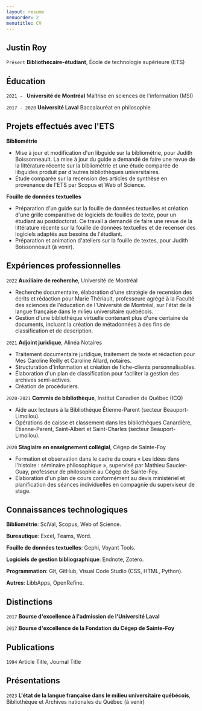 ```yaml
---
layout: resume
menuorder: 2
menutitle: CV
---
```


## Justin Roy

`Présent`
__Bibliothécaire-étudiant__, École de technologie supérieure (ETS)

## Éducation

`2021 - `
__Université de Montréal__
Maîtrise en sciences de l'information (MSI)

`2017 - 2020`
__Université Laval__
Baccalauréat en philosophie 

## Projets effectués avec l'ETS

__Bibliométrie__
- Mise à jour et modification d'un libguide sur la bibliométrie, pour Judith Boissonneault. La mise à jour du guide a demandé de faire une revue de la littérature récente sur la bibliométrie et une étude comparée de libguides produit par d'autres bibliothèques universitaires.
- Étude comparée sur la recension des articles de synthèse en provenance de l'ETS par Scopus et Web of Science.

__Fouille de données textuelles__
- Préparation d'un guide sur la fouille de données textuelles et création d'une grille comparative de logiciels de fouilles de texte, pour un étudiant au postdoctorat. Ce travail a demandé de faire une revue de la littérature récente sur la fouille de données textuelles et de recenser des logiciels adaptés aux besoins de l'étudiant.
- Préparation et animation d'ateliers sur la fouille de textes, pour Judith Boissonneault (à venir).

## Expériences professionnelles

`2022`
__Auxiliaire de recherche__, Université de Montréal

- Recherche documentaire, élaboration d'une stratégie de recension des écrits et rédaction pour Marie Thériault, professeure agrégé à la Faculté des sciences de l'éducation de l'Université de Montréal, sur l'état de la langue française dans le milieu universitaire québécois.
- Gestion d'une bibliothèque virtuelle contenant plus d'une centaine de documents, incluant la création de métadonnées à des fins de classification et de description.   

`2021`
__Adjoint juridique__, Alinéa Notaires

- Traitement documentaire juridique, traitement de texte et rédaction pour Mes Caroline Reilly et Caroline Allard, notaires.
- Structuration d'information et création de fiche-clients personnalisables.
- Élaboration d'un plan de classification pour faciliter la gestion des archives semi-actives.
- Création de procéduriers.

`2020-2021`
__Commis de bibliothèque__, Institut Canadien de Québec (ICQ)

- Aide aux lecteurs à la Bibliothèque Étienne-Parent (secteur Beauport-Limoilou).
- Opérations de caisse et classement dans les bibliothèques Canardière, Étienne-Parent, Saint-Albert et Saint-Charles (secteur Beauport-Limoilou).

`2020`
__Stagiaire en enseignement collégial__, Cégep de Sainte-Foy

- Formation et observation dans le cadre du cours « Les idées dans l'histoire : séminaire philosophique », supervisé par Mathieu Saucier-Guay, professeur de philosophie au Cégep de Sainte-Foy.
- Élaboration d'un plan de cours conformément au devis ministériel et planification des séances individuelles en compagnie du superviseur de stage.

## Connaissances technologiques ##

__Bibliométrie__: SciVal, Scopus, Web of Science.

__Bureautique__: Excel, Teams, Word.

__Fouille de données textuelles__: Gephi, Voyant Tools.

__Logiciels de gestion bibliographique__: Endnote, Zotero.

__Programmation__: Git, GitHub, Visual Code Studio (CSS, HTML, Python).

__Autres__: LibbApps, OpenRefine.

## Distinctions

`2017`
__Bourse d'excellence à l'admission de l'Université Laval__

`2017`
__Bourse d'excellence de la Fondation du Cégep de Sainte-Foy__

## Publications

`1994`
Article Title, Journal Title

## Présentations

`2023`
__L'état de la langue française dans le milieu universitaire québécois__, Bibliothèque et Archives nationales du Québec (à venir)

<!-- ### Footer

Last updated: May 2013 -->


